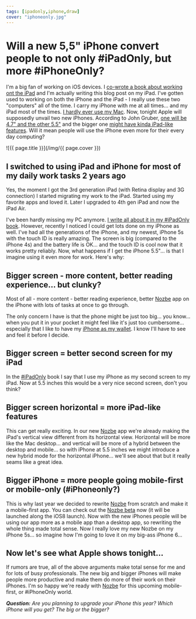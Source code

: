 ```yaml
---
tags: [ipadonly,iphone,draw]
cover: "iphoneonly.jpg"
---
```


# Will a new 5,5" iPhone convert people to not only #iPadOnly, but more #iPhoneOnly?

I'm a big fan of working on iOS devices. I [co-wrote a book about working ont the iPad][#iPadOnly] and I'm actually writing this blog post on my iPad. I've gotten used to working on both the iPhone and the iPad - I really use these two "computers" all of the time. I carry my iPhone with me at all times... and my iPad most of the times. [I hardly ever use my Mac](https://sliwinski.com/my-last-pc). Now, tonight Apple will supposedly unvail two new iPhones. According to John Gruber, [one will be 4.7" and the other 5.5"][jg] and the bigger one [might have kinda iPad-like features][big]. Will it mean people will use the iPhone even more for their every day computing?

<!--More-->

![{{ page.title }}](/img/{{ page.cover }})

## I switched to using iPad and iPhone for most of my daily work tasks 2 years ago

Yes, the moment I got the 3rd generation iPad (with Retina display and 3G connection) I started migrating my work to the iPad. Started using my favorite apps and loved it. Later I upgraded to 4th gen iPad and now the iPad Air.

I've been hardly missing my PC anymore. [I write all about it in my #iPadOnly book][#iPadOnly]. However, recently I noticed I could get lots done on my iPhone as well. I've had all the generations of the iPhone, and my newest, iPhone 5s with the touch ID is really amazing. The screen is big (compared to the iPhone 4s) and the battery life is OK... and the touch ID is cool now that it works pretty reliably. Now, what happens if I get the iPhone 5.5"... is that I imagine using it even more for work. Here's why:



## Bigger screen - more content, better reading experience... but clunky?

Most of all - more content - better reading experience, better [Nozbe][n] app on the iPhone with lots of tasks at once to go through.

The only concern I have is that the phone might be just too big... you know... when you put it in your pocket it might feel like it's just too cumbersome... especially that I like to have my [iPhone as my wallet](https://sliwinski.com/iphone-wallet). I know I'll have to see and feel it before I decide.

## Bigger screen = better second screen for my iPad

In the [#iPadOnly][] book I say that I use my iPhone as my second screen to my iPad. Now at 5.5 inches this would be a very nice second screen, don't you think?

## Bigger screen horizontal = more iPad-like features

This can get really exciting. In our new [Nozbe][n] app we're already making the iPad's vertical view different from its horizontal view. Horizontal will be more like the Mac desktop... and vertical will be more of a hybrid between the desktop and mobile... so with iPhone at 5.5 inches we might introduce a new hybrid mode for the horizontal iPhone... we'll see about that but it really seams like a great idea.

## Bigger iPhone = more people going mobile-first or mobile-only (#iPhoneonly?)

This is why last year we decided to rewrite [Nozbe][n] from scratch and make it a mobile-first app. You can check out the [Nozbe beta](http://Nozbe.com/beta) now (it will be launched along the iOS8 launch). Now with the new iPhones people will be using our app more as a mobile app than a desktop app, so rewriting the whole thing made total sense. Now I really love my new Nozbe on my iPhone 5s... so imagine how I'm going to love it on my big-ass iPhone 6...

## Now let's see what Apple shows tonight...

If rumors are true, all of the above arguments make total sense for me and for lots of busy professionals. The new big and bigger iPhones will make people more productive and make them do more of their work on their iPhones. I'm so happy we're ready with [Nozbe][n] for this upcoming mobile-first, or #iPhoneOnly world.

***Question:*** *Are you planning to upgrade your iPhone this year? Which iPhone will you get? The big or the bigger?*

[jg]: http://daringfireball.net/2014/09/prelude
[big]: http://www.macrumors.com/2014/09/08/ipad-like-apps-5-5-inch-iphone-6
[iMagazine]: http://iMagazine.pl
[Dropbox]: http://db.tt/kD7Liux
[Evernote]: /how-i-use-evernote
[It's all about Passion!]: /passion
[Nozbe]: http://nozbe.com/
[s]: http://nozbe.com/signup
[#iPadOnly]: http://ipadonlybook.com/
[Productive! Magazine]: http://productivemag.com/
[Productive! Show]: /show
[Twitter]: http://twitter.com/MSliwinski



[n]: https://michael.gratis/nozbe